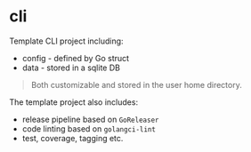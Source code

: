 # cli 

Template CLI project including: 

* config - defined by Go struct 
* data - stored in a sqlite DB

> Both customizable and stored in the user home directory.

The template project also includes: 

* release pipeline based on `GoReleaser`
* code linting based on `golangci-lint`
* test, coverage, tagging etc.